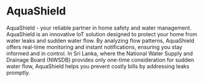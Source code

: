 # AquaShield
AquaShield - your reliable partner in home safety and water management.
AquaShield is an innovative IoT solution designed to protect your home from water leaks and sudden water flow. By analyzing flow patterns, AquaShield offers real-time monitoring and instant notifications, ensuring you stay informed and in control. In Sri Lanka, where the National Water Supply and Drainage Board (NWSDB) provides only one-time consideration for sudden water flow, AquaShield helps you prevent costly bills by addressing leaks promptly. 
